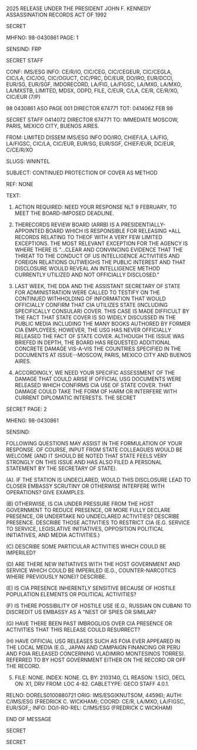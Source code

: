 2025 RELEASE UNDER THE PRESIDENT JOHN F. KENNEDY ASSASSINATION RECORDS ACT OF 1992

SECRET

MHFNO: 98-0430861 PAGE: 1

SENSIND: FRP

SECRET STAFF

CONF: IMS/ESG INFO: CE/R/IO, CIC/CEG, CIC/CEGEUR, CIC/CEGLA,
CIC/LA, CIC/OG, CIC/OGUCT, CIC/PRC, DC/EUR, DO/IRO, EUR/DCCI, EUR/SG,
EUR/SGF, IMDORECORD, LA/FIG, LA/FIGSC, LA/MXG, LA/MXO, LA/MXSTB, LIMITED,
MDSX, ODPD, FILE, C/EUR, C/LA, CE/R, CE/R/XO, CIC/EUR (7/P)

98 0430861 ASO PAGE 001 DIRECTOR 674771
TOT: 041406Z FEB 98

SECRET STAFF
0414072 DIRECTOR 674771
TO: IMMEDIATE MOSCOW, PARIS, MEXICO CITY, BUENOS AIRES.

FROM: LIMITED DISSEM IMS/ESG INFO DO/IRO, CHIEF/LA, LA/FIG,
LA/FIGSC, CIC/LA, CIC/EUR, EUR/SG, EUR/SGF, CHIEF/EUR, DC/EUR,
C/CE/R/XO

SLUGS: WNINTEL

SUBJECT: CONTINUED PROTECTION OF COVER AS METHOD

REF: NONE

TEXT:

1. ACTION REQUIRED: NEED YOUR RESPONSE NLT 9 FEBRUARY, TO
MEET THE BOARD-IMPOSED DEADLINE.

2. THE<JFK ASSASSINATION>RECORDS REVIEW BOARD (ARRB) IS A
PRESIDENTIALLY-APPOINTED BOARD WHICH IS RESPONSIBLE FOR RELEASING
*ALL RECORDS RELATING TO THE<ASSASSINATION>OF<PRESIDENT KENNEDY>
WITH A VERY FEW LIMITED EXCEPTIONS. THE MOST RELEVANT EXCEPTION
FOR THE AGENCY IS WHERE THERE IS "...CLEAR AND CONVINCING EVIDENCE
THAT THE THREAT TO THE CONDUCT OF US INTELLIGENCE ACTIVITIES AND
FOREIGN RELATIONS OUTWEIGHS THE PUBLIC INTEREST AND THAT
DISCLOSURE WOULD REVEAL AN INTELLIGENCE METHOD CURRENTLY UTILIZED
AND NOT OFFICIALLY DISCLOSED."

3. LAST WEEK, THE DDA AND THE ASSISTANT SECRETARY OF STATE
FOR ADMINISTRATION WERE CALLED TO TESTIFY ON THE CONTINUED
WITHHOLDING OF INFORMATION THAT WOULD OFFICIALLY CONFIRM THAT CIA
UTILIZES STATE (INCLUDING SPECIFICALLY CONSULAR) COVER. THIS CASE
IS MADE DIFFICULT BY THE FACT THAT STATE COVER IS SO WIDELY
DISCUSSED IN THE PUBLIC MEDIA INCLUDING THE MANY BOOKS AUTHORED BY
FORMER CIA EMPLOYEES; HOWEVER, THE USG HAS NEVER OFFICIALLY
RELEASED THE FACT OF STATE COVER. ALTHOUGH THE ISSUE WAS BRIEFED
IN DEPTH, THE BOARD HAS REQUESTED ADDITIONAL CONCRETE DAMAGE
VIS-A-VIS THE COUNTRIES SPECIFIED IN THE DOCUMENTS AT
ISSUE--MOSCOW, PARIS, MEXICO CITY AND BUENOS AIRES.

4. ACCORDINGLY, WE NEED YOUR SPECIFIC ASSESSMENT OF THE
DAMAGE THAT COULD ARISE IF OFFICIAL USG DOCUMENTS WERE RELEASED
WHICH CONFIRMS CIA USE OF STATE COVER. THAT DAMAGE COULD TAKE THE
FORM OF HARM OR INTERFERE WITH CURRENT DIPLOMATIC INTERESTS. THE
SECRET

SECRET PAGE: 2

MHENG: 98-0430861

SENSIND:

FOLLOWING QUESTIONS MAY ASSIST IN THE FORMULATION OF YOUR
RESPONSE. OF COURSE, INPUT FROM STATE COLLEAGUES WOULD BE WELCOME
(AND IT SHOULD BE NOTED THAT STATE FEELS VERY STRONGLY ON THIS
ISSUE AND HAS ALSO FILED A PERSONAL STATEMENT BY THE SECRETARY OF
STATE).

(A). IF THE STATION IS UNDECLARED, WOULD THIS DISCLOSURE
LEAD TO CLOSER EMBASSY SCRUTINY OR OTHERWISE INTERFERE WITH
OPERATIONS? GIVE EXAMPLES.

(B) OTHERWISE, IS CIA UNDER PRESSURE FROM THE HOST
GOVERNMENT TO REDUCE PRESENCE, OR MORE FULLY DECLARE PRESENCE, OR
UNDERTAKE NO UNDECLARED ACTIVITIES? DESCRIBE PRESENCE. DESCRIBE
THOSE ACTIVITIES TO RESTRICT CIA (E.G. SERVICE TO SERVICE,
LEGISLATIVE INITIATIVES, OPPOSITION POLITICAL INITIATIVES, AND
MEDIA ACTIVITIES.)

(C) DESCRIBE SOME PARTICULAR ACTIVITIES WHICH COULD BE
IMPERILED?

(D) ARE THERE NEW INITIATIVES WITH THE HOST GOVERNMENT AND
SERVICE WHICH COULD BE IMPERILED (E.G., COUNTER-NARCOTICS WHERE
PREVIOUSLY NONE)? DESCRIBE.

(E) IS CIA PRESENCE INHERENTLY SENSITIVE
BECAUSE OF HOSTILE POPULATION ELEMENTS OR POLITICAL ACTIVITIES?

(F) IS THERE POSSIBILITY OF HOSTILE USE (E.G., RUSSIAN ON
CUBAN) TO DISCREDIT US EMBASSY AS A "NEST OF SPIES OR SIMILAR?

(G) HAVE THERE BEEN PAST IMBROGLIOS OVER CIA PRESENCE OR
ACTIVITIES THAT THIS RELEASE COULD RESURRECT?

(H) HAVE OFFICIAL USG RELEASES SUCH AS FOIA EVER APPEARED IN
THE LOCAL MEDIA (E.G., JAPAN AND CAMPAIGN FINANCING OR PERU AND
FOIA RELEASED CONCERNING VLADIMIRO MONTESINOS TORRES). REFERRED
TO BY HOST GOVERNMENT EITHER ON THE RECORD OR OFF THE RECORD.

5. FILE: NONE. INDEX: NONE. CL BY: 2103140, CL REASON:
1.5(C), DECL ON: X1, DRV FROM: LOC 4-82.
CABLETYPE: GECO STAFF 4.0.1.

RELNO: DORELS0100880721
ORIG: IMS/ESG(KNUTSOM, 44596); AUTH: C/IMS/ESG (FREDRICK C.
WICKHAM); COORD: CE/R, LA/MXO, LA/FIGSC, EUR/SGF,; INFO:
DO/I-RO-REL: C/IMS/ESG (FREDRICK C WICKHAM)

END OF MESSAGE

SECRET

SECRET
